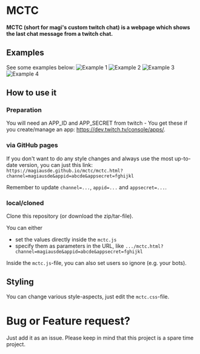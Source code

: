 # MCTC
**MCTC (short for magi's custom twitch chat) is a webpage which shows the last chat message from a twitch chat.**

## Examples
See some examples below:
![Example 1](https://s.magiaus.de/githubpics/mctc1.png)
![Example 2](https://s.magiaus.de/githubpics/mctc2.png)
![Example 3](https://s.magiaus.de/githubpics/mctc3.png)
![Example 4](https://s.magiaus.de/githubpics/mctc4.png)

## How to use it
### Preparation
You will need an APP_ID and APP_SECRET from twitch - You get these if you create/manage an app: https://dev.twitch.tv/console/apps/.

### via GitHub pages
If you don't want to do any style changes and always use the most up-to-date version, you can just this link:
`https://magiausde.github.io/mctc/mctc.html?channel=magiausde&appid=abcde&appsecret=fghijkl`

Remember to update `channel=...`, `appid=...` and `appsecret=...`.

### local/cloned
Clone this repository (or download the zip/tar-file).

You can either
- set the values directly inside the `mctc.js`
- specify them as parameters in the URL, like `.../mctc.html?channel=magiausde&appid=abcde&appsecret=fghijkl`

Inside the `mctc.js`-file, you can also set users so ignore (e.g. your bots).

## Styling
You can change various style-aspects, just edit the `mctc.css`-file.

# Bug or Feature request?
Just add it as an issue. Please keep in mind that this project is a spare time project.
